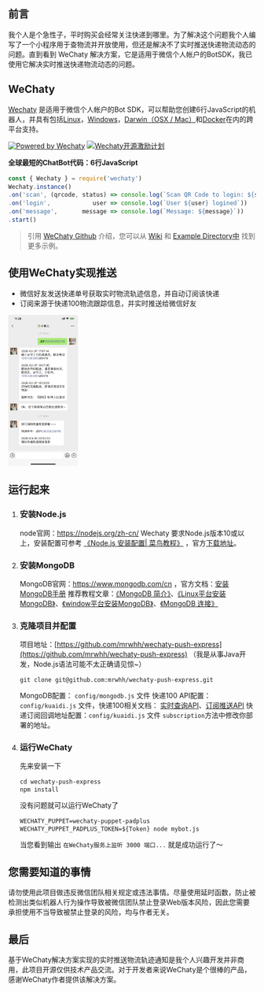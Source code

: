 ## 前言
  我个人是个急性子，平时购买会经常关注快递到哪里。为了解决这个问题我个人编写了一个小程序用于查物流并开放使用，但还是解决不了实时推送快递物流动态的问题。直到看到 WeChaty 解决方案，它是适用于微信个人帐户的BotSDK，我已使用它解决实时推送快递物流动态的问题。

## WeChaty
  [Wechaty](https://wechaty.github.io/) 是适用于微信个人帐户的Bot SDK，可以帮助您创建6行JavaScript的机器人，并具有包括[Linux](https://travis-ci.com/wechaty/wechaty)，[Windows](https://ci.appveyor.com/project/wechaty/wechaty)，[Darwin（OSX / Mac）](https://travis-ci.com/Wechaty/wechaty)和[Docker](https://app.shippable.com/github/Wechaty/wechaty)在内的跨平台支持。

[![Powered by Wechaty](https://img.shields.io/badge/Powered%20By-Wechaty-green.svg)](https://github.com/chatie/wechaty)
[![Wechaty开源激励计划](https://img.shields.io/badge/Wechaty-开源激励计划-green.svg)](https://github.com/juzibot/Welcome/wiki/Everything-about-Wechaty)


  **全球最短的ChatBot代码：6行JavaScript**

  ```javascript
  const { Wechaty } = require('wechaty')
  Wechaty.instance()
  .on('scan', (qrcode, status) => console.log(`Scan QR Code to login: ${status}\nhttps://api.qrserver.com/v1/create-qr-code/?data=${encodeURIComponent(qrcode)}`))
  .on('login',            user => console.log(`User ${user} logined`))
  .on('message',       message => console.log(`Message: ${message}`))
  .start()
  ```

  > 引用 [WeChaty Github](https://wechaty.github.io/) 介绍，您可以从 [Wiki](https://github.com/Wechaty/wechaty/wiki/Examples) 和 [Example Directory中](https://github.com/Wechaty/wechaty/blob/master/examples/) 找到更多示例。

## 使用WeChaty实现推送
  - 微信好友发送快递单号获取实时物流轨迹信息，并自动订阅该快递
  - 订阅来源于快递100物流跟踪信息，并实时推送给微信好友

  <img src="docs/images/IMG_805A2D9191C4-1.jpeg" alt="功能实现截图" style="zoom: 30%;" />

## 运行起来
1. ### 安装Node.js
   node官网：https://nodejs.org/zh-cn/
   Wechaty 要求Node.js版本10或以上，安装配置可参考 [《Node.js 安装配置| 菜鸟教程》](https://www.runoob.com/nodejs/nodejs-install-setup.html) ，官方[下载地址](https://nodejs.org/zh-cn/download/)。

2. ### 安装MongoDB
   MongoDB官网：https://www.mongodb.com/cn ，官方文档：[安装MongoDB手册](https://docs.mongodb.com/manual/installation/)
   推荐教程文章：[《MongoDB 简介》](https://www.runoob.com/mongodb/mongodb-intro.html)、[《Linux平台安装MongoDB》](https://www.runoob.com/mongodb/mongodb-linux-install.html)、[《window平台安装MongoDB》](https://www.runoob.com/mongodb/mongodb-window-install.html)、[《MongoDB 连接》](https://www.runoob.com/mongodb/mongodb-connections.html)

3. ### 克隆项目并配置
   项目地址：[https://github.com/mrwhh/wechaty-push-express](https://github.com/mrwhh/wechaty-push-express)  （我是从事Java开发，Node.js语法可能不太正确请见惊~）
   ```
   git clone git@github.com:mrwhh/wechaty-push-express.git
   ```
   MongoDB配置： `config/mongodb.js` 文件
   快递100 API配置：`config/kuaidi.js` 文件，快递100相关文档： [实时查询API](https://www.kuaidi100.com/openapi/api_post.shtml)、[订阅推送API](https://www.kuaidi100.com/openapi/api_subscribe.shtml)
   快递订阅回调地址配置：`config/kuaidi.js` 文件 `subscription`方法中修改你部署的地址。

4. ### 运行WeChaty
   先来安装一下
   ```
   cd wechaty-push-express
   npm install
   ```
   没有问题就可以运行WeChaty了
   ```
   WECHATY_PUPPET=wechaty-puppet-padplus WECHATY_PUPPET_PADPLUS_TOKEN=${Token} node mybot.js
   ```
   当您看到输出 `在WeChaty服务上监听 3000 端口...` 就是成功运行了～

## 您需要知道的事情
请勿使用此项目做违反微信团队相关规定或违法事情。尽量使用延时函数，防止被检测出类似机器人行为操作导致被微信团队禁止登录Web版本风险，因此您需要承担使用不当导致被禁止登录的风险，均与作者无关。

## 最后
基于WeChaty解决方案实现的实时推送物流轨迹通知是我个人兴趣开发并非商用，此项目开源仅供技术产品交流。对于开发者来说WeChaty是个很棒的产品，感谢WeChaty作者提供该解决方案。


